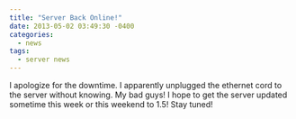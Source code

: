 ```yaml
---
title: "Server Back Online!"
date: 2013-05-02 03:49:30 -0400
categories:
  - news
tags:
  - server news
---
```


I apologize for the downtime. I apparently unplugged the ethernet cord to the server without knowing. My bad guys! I hope to get the server updated sometime this week or this weekend to 1.5! Stay tuned!